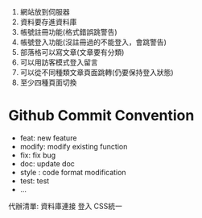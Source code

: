 1. 網站放到伺服器
2. 資料要存進資料庫
3. 帳號註冊功能(格式錯誤跳警告)
4. 帳號登入功能(沒註冊過的不能登入，會跳警告)
5. 部落格可以寫文章(文章要有分類)
6. 可以用訪客模式登入留言
7. 可以從不同種類文章頁面跳轉(仍要保持登入狀態)
8. 至少四種頁面切換

# Github Commit Convention
- feat: new feature
- modify: modify existing function
- fix: fix bug
- doc: update doc
- style : code format modification
- test: test
- ...

代辦清單:
資料庫連接
登入
CSS統一
